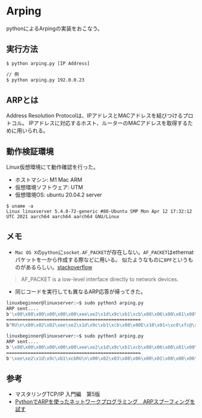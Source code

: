 # Arping

pythonによるArpingの実装をおこなう。

## 実行方法
```bash
$ python arping.py [IP Address]

// 例
$ python arping.py 192.0.0.23
```

## ARPとは
Address Resolution Protocolは、IPアドレスとMACアドレスを結びつけるプロトコル。
IPアドレスに対応するホスト、ルーターのMACアドレスを取得するために用いられる。

## 動作検証環境
Linux仮想環境にて動作確認を行った。

- ホストマシン: M1 Mac ARM
- 仮想環境ソフトウェア: UTM
- 仮想環境OS: ubuntu 20.04.2 server
```
$ uname -a
Linux linuxserver 5.4.0-72-generic #80-Ubuntu SMP Mon Apr 12 17:32:12 UTC 2021 aarch64 aarch64 aarch64 GNU/Linux
```

## メモ

- `Mac OS X`の`python`に`socket.AF_PACKET`が存在しない。`AF_PACKET`はethernatパケットを一から作成する際などに用いる。
似たようなものに`BPF`というものがあるらしい。[stackoverflow](https://stackoverflow.com/questions/7284853/af-packet-equivalent-under-mac-os-x-darwin)
> AF_PACKET is a low-level interface directly to network devices.  

- 同じコードを実行しても異なるARP応答が帰ってきた。
```bash
linuxbeginner@linuxserver:~$ sudo python3 arping.py
ARP sent....
b'\x00\x00\x00\x00\x00\x00\xee\xe2\x1d\x9c\xb1\xcb\x08\x06\x00\x01\x08\x00\x06\x04\x00\x01\xee\xe2\x1d\x9c\xb1\xcb\x7f\x00\x01\x01\x00\x00\x00\x00\x00\x00\n\x00\x02\x03'
==================================================
b"RU\n\x00\x02\x02\xee\xe2\x1d\x9c\xb1\xcb\x08\x00E\x10\x01<\xc0\xfc@\x00@\x06`\x9f\n\x00\x02\x0f\n\x00\x02\x02\x00\x16\xf1\x19\xcd\xf3\xa7\xea\x00,7;P\x18\xff\xff\xd8\x06\x00\x00\x1f8\xf0F~\xd9ce^\xe1\x99 \x0ci\xcf0v\xb2\x89\x12\xd0Wd\x00V~\xdd\x8f\xec^I\x02Z =\r\xcdnb.+$\xe4\xd6\xad\xa8\xc0N\x9f/6\x949\x89j\xf0\xe4T\xe1\x04h\x87\xe5u#\xb1\xc1@\xfd\x97\x97fT\xad\x97\xcdx\x05&\xa2\x8a\x95\x85Y\x0f\x948\xb6\xa8O\xf3\x9f\xca5\xda\xfaS\x11\x98\x05\x93\xb8\xf9\xa2\x10\xa1!\xaa\x0c\xdc\x01e\x8eJJ\xbc!|\xdd\x83\xc7\xde\xf8\xb8\xc9y\xcb\xce\x81\xd5\xdb\x07v\xc4\xe756\xfc\xd0V\x02HW\xb9\xfbH\x87\x12\x99\x1f)\\X\xa9\x0c\xef\xe8\n6\xa2\xc8qv\x9aibX\xa9W\xcd5\x0b\xf3\xbc\x86\xa4\x16\xa0\x89z\x14\x03+\x94rU\xb7\xb2\x85\xd5\x06)=W\xd1\xa0':6\xf8\xb2d\x8e\xac\xae\xb3\xec\xc8\x19d\xcc1\x1d<\xd6\xc2}\xe9\x86\xa7j-8$\xd7\xc3\x18-_\xd9D\xb6gq\xd6\x1aQ1\xf4N\x15#:@q\xff\x11\xa7\xa7\x95\x06\xaep0M^${\xf7\xdd\x7f{\x0f\x9e\x17\x06}_R,+O\x8b\x90x\xd0"
```

```bash
linuxbeginner@linuxserver:~$ sudo python3 arping.py
ARP sent....
b'\x00\x00\x00\x00\x00\x00\xee\xe2\x1d\x9c\xb1\xcb\x08\x06\x00\x01\x08\x00\x06\x04\x00\x01\xee\xe2\x1d\x9c\xb1\xcb\x7f\x00\x01\x01\x00\x00\x00\x00\x00\x00\n\x00\x02\x03'
==================================================
b'\xee\xe2\x1d\x9c\xb1\xcbRU\n\x00\x02\x03\x08\x06\x00\x01\x08\x00\x06\x04\x00\x02RU\n\x00\x02\x03\n\x00\x02\x03\xee\xe2\x1d\x9c\xb1\xcb\x7f\x00\x01\x01\x00\x00\x00\x00\x00\x00\x00\x00\x00\x00\x00\x00\x00\x00\x00\x00\x00\x00\x00\x00\x00\x00'
```

## 参考

- マスタリングTCP/IP 入門編　第5版
- [PythonでARPを使ったネットワークプログラミング　ARPスプーフィングを試す](https://euniclus.com/article/python-arp-spoofing/)
